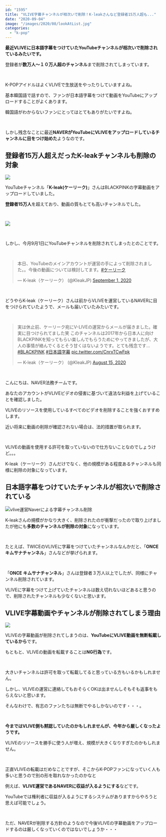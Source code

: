 ```yaml
---
id: "1595"
title: "VLIVE字幕チャンネルが相次いで削除！K-leakさんなど登録者15万人超も..."
date: "2020-09-04"
image: "/images/2020/08/lookAtList.jpg"
categories: 
  - "k-pop"
---
```


**最近VLIVEに日本語字幕をつけていたYouTubeチャンネルが相次いで削除されているみたいです。**

登録者が**数万人～１０万人超のチャンネル**まで削除されてしまっています。

 

K-POPアイドルはよくVLIVEで生放送をやったりしていますよね。

基本韓国語で話すので、ファンが日本語字幕をつけて動画をYouTubeにアップロードすることがよくあります。

韓国語がわからないファンにとってはとてもありがたいですよね。

 

しかし残念なことに最近**NAVERがYouTubeにVLIVEをアップロードしているチャンネルに目をつけ始めた**ようなのです。

## 登録者15万人超えだったK-leakチャンネルも削除の対象

![](/images/2020/07/batsu.png)

YouTubeチャンネル「**K-leak(ケーリーク)**」さんはBLACKPINKの字幕動画をアップロードしていました。

**登録者15万人**を超えており、動画の質もとても高いチャンネルでした。

 

![](/images/2020/09/k-leak150k.png)

 

しかし、今月9月1日にYouTubeチャンネルを削除されてしまったとのことです。

 

<blockquote class="twitter-tweet"><p lang="ja" dir="ltr">本日、YouTubeのメインアカウントが運営の手によって削除されました。。今後の動画については検討してます。<a href="https://twitter.com/hashtag/%E3%82%B1%E3%83%BC%E3%83%AA%E3%83%BC%E3%82%AF?src=hash&amp;ref_src=twsrc%5Etfw">#ケーリーク</a></p>— K-leak（ケーリーク） (@KleakJP) <a href="https://twitter.com/KleakJP/status/1300800205349036034?ref_src=twsrc%5Etfw">September 1, 2020</a></blockquote>
<script async src="https://platform.twitter.com/widgets.js" charset="utf-8"></script>

 

どうやらK-leak（ケーリーク）さんは前からVLIVEを運営しているNAVERに目をつけられていたようで、メールも届いていたみたいです。

 

<blockquote class="twitter-tweet"><p lang="ja" dir="ltr">実は休止前、ケーリーク宛にV-LIVEの運営からメールが届きました。確実に目つけられてました笑 このチャンネルは2017年から日本人に向けBLACKPINKを知ってもらい楽しんでもらうためにやってきましたが、大人の事情が絡んでくるとそう甘くはないようです。とても残念です…<a href="https://twitter.com/hashtag/BLACKPINK?src=hash&amp;ref_src=twsrc%5Etfw">#BLACKPINK</a> <a href="https://twitter.com/hashtag/%E6%97%A5%E6%9C%AC%E8%AA%9E%E5%AD%97%E5%B9%95?src=hash&amp;ref_src=twsrc%5Etfw">#日本語字幕</a> <a href="https://t.co/CnrxTCwFpk">pic.twitter.com/CnrxTCwFpk</a></p>— K-leak（ケーリーク） (@KleakJP) <a href="https://twitter.com/KleakJP/status/1294455258983182336?ref_src=twsrc%5Etfw">August 15, 2020</a></blockquote>
<script async src="https://platform.twitter.com/widgets.js" charset="utf-8"></script>

 

こんにちは、NAVER法務チームです。

あなたのアカウントがVLIVEビデオの侵害に基づいて違法な利益を上げていることを確認しました。

VLIVEのリソースを使用しているすべてのビデオを削除することを強くおすすめします。

近い将来に動画の削除が確認されない場合は、法的措置が取られます。

 

VLIVEの動画を使用する許可を取っていないので仕方ないことなのでしょうけど。。。

K-leak（ケーリーク）さんだけでなく、他の規模がある程度あるチャンネルも同様に削除の対象になっています。

## 日本語字幕をつけていたチャンネルが相次いで削除されている

![vlive運営Naverによる字幕チャンネル削除](/images/2020/08/lookAtList.jpg)

K-leakさんの規模がかなり大きく、削除されたのが衝撃だったので取り上げましたが他にも**多数のチャンネルが削除の対象**になっています。

 

たとえば、TWICEのVLIVEに字幕をつけていたチャンネルなんかだと、「**ONCE キムサナチャンネル**」さんなどが挙げられます。

 

「**ONCE キムサナチャンネル**」さんは登録者３万人以上でしたが、同様にチャンネル削除されています。

VLIVEに字幕をつけて上げていたチャンネルは数え切れないほどあると思うので、削除されたチャンネルも少なくないと思います。

## VLIVE字幕動画やチャンネルが削除されてしまう理由

![](/images/2020/08/findingSrc.jpg)

VLIVEの字幕動画が削除されてしまうのは、**YouTubeにVLIVE動画を無断転載しているから**です。

もともと、VLIVEの動画を転載することは**NG行為**です。

 

大きいチャンネルは許可を取って転載してると思っている方もいるかもしれません。

しかし、VLIVEの運営に連絡してもおそらくOKは出ませんしそもそも返事をもらえないと思います。

そんなわけで、有志のファンたちは無断でやるしかないのです・・・。

 

**今まではVLIVE側も黙認していたのかもしれませんが、今年から厳しくなったようです。**

VLIVEのリソースを勝手に使う人が増え、規模が大きくなりすぎたのかもしれません。

 

正直VLIVEの転載はだめなことですが、そこからK-POPファンになっていく人も多いと思うので別の形を取れなかったのかなと

例えば、**VLIVE運営であるNAVERに収益が入るようにする**などです。

YouTubeでは権利者に収益が入るようにするシステムがありますからやろうと思えば可能でしょう。

 

ただ、NAVERが削除する方針のようなので今後VLIVEの字幕動画をアップロードするのは厳しくなっていくのではないでしょうか・・・

